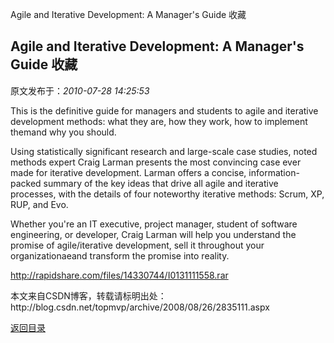 Agile and Iterative Development: A Manager&#039;s Guide 收藏
## Agile and Iterative Development: A Manager&#039;s Guide 收藏

 原文发布于：*2010-07-28 14:25:53*

This is the definitive guide for managers and students to agile
and iterative development methods&#58; what they are,
how they work, how to implement themand why you should.

Using statistically significant research and large-scale case
studies, noted methods expert Craig Larman presents the most
convincing case ever made for iterative development. Larman offers
a concise, information-packed summary of the key ideas that drive
all agile and iterative processes, with the details of four
noteworthy iterative methods&#58; Scrum, XP, RUP, and
Evo.

Whether you're an IT executive, project manager, student of
software engineering, or developer, Craig Larman will help you
understand the promise of agile/iterative development, sell it
throughout your organizationaeand transform the promise into
reality.

[
http&#58;//rapidshare.com/files/14330744/I0131111558.rar](http&#58;//rapidshare.com/files/14330744/I0131111558.rar)

本文来自CSDN博客，转载请标明出处：http&#58;//blog.csdn.net/topmvp/archive/2008/08/26/2835111.aspx

[返回目录](index.html)
